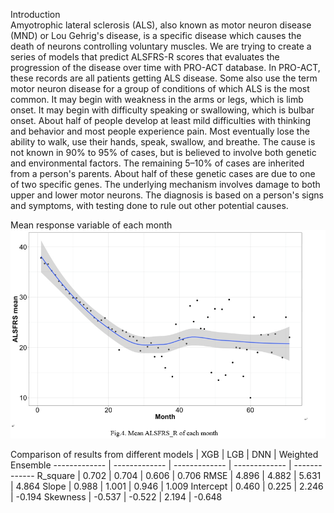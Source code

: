 Introduction<br>
Amyotrophic lateral sclerosis (ALS), also known as motor neuron disease (MND) or Lou Gehrig's disease, is a specific disease which causes the death of neurons controlling voluntary muscles. 
We are trying to create a series of models that predict ALSFRS-R scores that evaluates the progression of the disease over time with PRO-ACT database.
In PRO-ACT, these records are all patients getting ALS disease. Some also use the term motor neuron disease for a group of conditions of which ALS is the most common. 
It may begin with weakness in the arms or legs, which is limb onset. It may begin with difficulty speaking or swallowing, which is bulbar onset. 
About half of people develop at least mild difficulties with thinking and behavior and most people experience pain. 
Most eventually lose the ability to walk, use their hands, speak, swallow, and breathe.
The cause is not known in 90% to 95% of cases, but is believed to involve both genetic and environmental factors. 
The remaining 5–10% of cases are inherited from a person's parents. About half of these genetic cases are due to one of two specific genes. 
The underlying mechanism involves damage to both upper and lower motor neurons. The diagnosis is based on a person's signs and symptoms, with testing done to rule out other potential causes.

Mean response variable of each month
![image](https://github.com/Heanlily/Capstone/blob/master/%EF%BC%81%EF%BC%81%EF%BC%81%EF%BC%81%EF%BC%81%EF%BC%81%EF%BC%81.png)

Comparison of results from different models 
  | XGB | LGB | DNN | Weighted Ensemble 
 ------------- | ------------- | ------------- | ------------- | ------------- 
 R_square | 0.702 | 0.704 | 0.606 | 0.706 
 RMSE | 4.896 | 4.882 | 5.631 | 4.864 
 Slope | 0.988 | 1.001 | 0.946 | 1.009 
 Intercept | 0.460 | 0.225 | 2.246 | -0.194 
 Skewness | -0.537 | -0.522 | 2.194 | -0.648 

